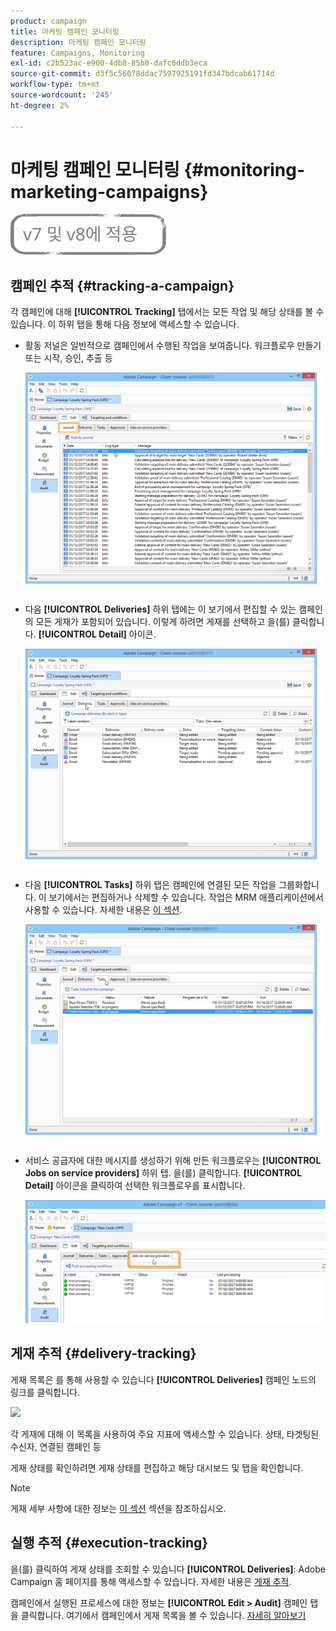 ```yaml
---
product: campaign
title: 마케팅 캠페인 모니터링
description: 마케팅 캠페인 모니터링
feature: Campaigns, Monitoring
exl-id: c2b523ac-e900-4db8-85b0-dafc6ddb3eca
source-git-commit: d3f5c56078ddac7597925191fd347bdcab61714d
workflow-type: tm+mt
source-wordcount: '245'
ht-degree: 2%

---
```


# 마케팅 캠페인 모니터링 {#monitoring-marketing-campaigns}

![](../../assets/common.svg)

## 캠페인 추적 {#tracking-a-campaign}

각 캠페인에 대해 **[!UICONTROL Tracking]** 탭에서는 모든 작업 및 해당 상태를 볼 수 있습니다. 이 하위 탭을 통해 다음 정보에 액세스할 수 있습니다.

* 활동 저널은 일반적으로 캠페인에서 수행된 작업을 보여줍니다. 워크플로우 만들기 또는 시작, 승인, 추출 등

   ![](assets/s_ncs_user_op_edit_exe_tab_a.png)

* 다음 **[!UICONTROL Deliveries]** 하위 탭에는 이 보기에서 편집할 수 있는 캠페인의 모든 게재가 포함되어 있습니다. 이렇게 하려면 게재를 선택하고 을(를) 클릭합니다. **[!UICONTROL Detail]** 아이콘.

   ![](assets/s_ncs_user_op_edit_exe_tab_b.png)

* 다음 **[!UICONTROL Tasks]** 하위 탭은 캠페인에 연결된 모든 작업을 그룹화합니다. 이 보기에서는 편집하거나 삭제할 수 있습니다. 작업은 MRM 애플리케이션에서 사용할 수 있습니다. 자세한 내용은 [이 섹션](../../mrm/using/creating-and-managing-tasks.md).

   ![](assets/s_ncs_user_op_edit_exe_tab_e.png)

* 서비스 공급자에 대한 메시지를 생성하기 위해 만든 워크플로우는 **[!UICONTROL Jobs on service providers]** 하위 탭. 을(를) 클릭합니다. **[!UICONTROL Detail]** 아이콘을 클릭하여 선택한 워크플로우를 표시합니다.

   ![](assets/s_ncs_user_op_edit_exe_tab_d.png)

## 게재 추적 {#delivery-tracking}

게재 목록은 를 통해 사용할 수 있습니다 **[!UICONTROL Deliveries]** 캠페인 노드의 링크를 클릭합니다.

![](assets/s_ncs_user_op_del_state_from_homepage.png)

각 게재에 대해 이 목록을 사용하여 주요 지표에 액세스할 수 있습니다. 상태, 타겟팅된 수신자, 연결된 캠페인 등

게재 상태를 확인하려면 게재 상태를 편집하고 해당 대시보드 및 탭을 확인합니다.

>[!NOTE]
>
>게재 세부 사항에 대한 정보는 [이 섹션](../../delivery/using/about-message-tracking.md) 섹션을 참조하십시오.

## 실행 추적 {#execution-tracking}

을(를) 클릭하여 게재 상태를 조회할 수 있습니다 **[!UICONTROL Deliveries]**: Adobe Campaign 홈 페이지를 통해 액세스할 수 있습니다. 자세한 내용은 [게재 추적](#delivery-tracking).

캠페인에서 실행된 프로세스에 대한 정보는 **[!UICONTROL Edit > Audit]** 캠페인 탭을 클릭합니다. 여기에서 캠페인에서 게재 목록을 볼 수 있습니다. [자세히 알아보기](#tracking-a-campaign)
